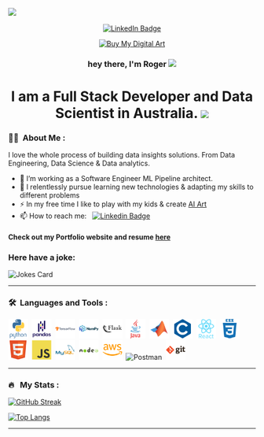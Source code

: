 
<p align="left"><img src="https://ik.imagekit.io/rscreative/manual_media/YouTube_Channel_Art_2560x1440_px_-_Custom_dimensions_-_Custom_dimensions__1__bHm1Zc_GP.jpeg?ik-sdk-version=javascript-1.4.3&updatedAt=1672984333828" width="800"/></p>
<p align="center">
<a href="https://www.linkedin.com/in/rogerchappel/"><img src="https://img.shields.io/badge/LinkedIn-blue?style=for-the-badge&logo=linkedin&logoColor=white" alt="LinkedIn Badge"></a>
</p>
<p align="center">
<a href="https://ko-fi.com/rogerchappel/shop" target="_blank"><img src="https://ik.imagekit.io/rscreative/manual_media/Business_Card_Classic_9.1x5.5_cm_bIvqTQFWy0.png?ik-sdk-version=javascript-1.4.3&updatedAt=1672991807924" alt="Buy My Digital Art" height="41" width="250"></a>
</p>
<h3 align="center">hey there, I'm Roger <img src="https://media.giphy.com/media/hvRJCLFzcasrR4ia7z/giphy.gif" width="40"></h3>
<h1 align="center">I am a Full Stack Developer and Data Scientist in Australia. <img src="https://media.giphy.com/media/hvRJCLFzcasrR4ia7z/giphy.gif" width="40"></h1>

### :man_technologist: &nbsp;About Me :

I love the whole process of building data insights solutions. From Data Engineering, Data Science & Data analytics.

- 🔭 I’m working as a Software Engineer ML Pipeline architect.
- 🌱 I relentlessly pursue learning new technologies & adapting my skills to different problems
- ⚡ In my free time I like to play with my kids & create [AI Art](https://ko-fi.com/rogerchappel/shop)
- 📫 How to reach me: &nbsp; [![Linkedin Badge](https://img.shields.io/badge/-roger-blue?style=flat&logo=Linkedin&logoColor=white)](https://www.linkedin.com/in/rogerchappel)

#### Check out my Portfolio website and resume [here](https://www.rogerchappel.com)
### Here have a joke:
![Jokes Card](https://readme-jokes.vercel.app/api)

---

### 🛠 &nbsp;Languages and Tools :

<p>
<img src="https://github.com/devicons/devicon/blob/master/icons/python/python-original-wordmark.svg" title="Python" alt="Python" width="40" height="40"/>&nbsp;
<img src="https://github.com/devicons/devicon/blob/master/icons/pandas/pandas-original-wordmark.svg" title="Pandas" alt="Pandas" width="40" height="40"/>&nbsp;
<img src="https://github.com/devicons/devicon/blob/master/icons/tensorflow/tensorflow-original-wordmark.svg" title="TensorFlow" alt="TensorFlow" width="40" height="40"/>&nbsp;
<img src="https://github.com/devicons/devicon/blob/master/icons/numpy/numpy-original-wordmark.svg" title="NumPy" alt="NumPy" width="40" height="40"/>&nbsp;
<img src="https://github.com/devicons/devicon/blob/master/icons/flask/flask-original-wordmark.svg" title="Flask" alt="Flask" width="40" height="40"/>&nbsp;
<img src="https://github.com/devicons/devicon/blob/master/icons/java/java-original-wordmark.svg" title="Java" alt="Java" width="40" height="40"/>&nbsp;
<img src="https://github.com/devicons/devicon/blob/master/icons/matlab/matlab-original.svg" title="Matlab" alt="Matlab" width="40" height="40"/>&nbsp;
<img src="https://github.com/devicons/devicon/blob/master/icons/c/c-plain.svg" title="Java" alt="C" width="40" height="40"/>&nbsp;
<img src="https://github.com/devicons/devicon/blob/master/icons/react/react-original-wordmark.svg" title="React" alt="React" width="40" height="40"/>&nbsp;
<img src="https://github.com/devicons/devicon/blob/master/icons/css3/css3-plain-wordmark.svg"  title="CSS3" alt="CSS" width="40" height="40"/>&nbsp;
<img src="https://github.com/devicons/devicon/blob/master/icons/html5/html5-original.svg" title="HTML5" alt="HTML" width="40" height="40"/>&nbsp;
<img src="https://github.com/devicons/devicon/blob/master/icons/javascript/javascript-original.svg" title="JavaScript" alt="JavaScript" width="40" height="40"/>&nbsp;
<img src="https://github.com/devicons/devicon/blob/master/icons/mysql/mysql-original-wordmark.svg" title="MySQL"  alt="MySQL" width="40" height="40"/>&nbsp;
<img src="https://github.com/devicons/devicon/blob/master/icons/nodejs/nodejs-original-wordmark.svg" title="NodeJS" alt="NodeJS" width="40" height="40"/>&nbsp;
<img src="https://github.com/devicons/devicon/blob/master/icons/amazonwebservices/amazonwebservices-plain-wordmark.svg" title="AWS" alt="AWS" width="40" height="40"/>&nbsp;
<img src="https://www.vectorlogo.zone/logos/getpostman/getpostman-icon.svg" title="Postman"  alt="Postman" width="40" height="40"/>&nbsp;
<img src="https://github.com/devicons/devicon/blob/master/icons/git/git-original-wordmark.svg" title="Git" **alt="Git" width="40" height="40"/>&nbsp;
</p>

---

### 🔥 &nbsp; My Stats :

[![GitHub Streak](http://github-readme-streak-stats.herokuapp.com?user=digiphd&theme=dark&background=000000)](https://git.io/streak-stats)

[![Top Langs](https://github-readme-stats.vercel.app/api/top-langs/?username=digiphd&layout=compact&theme=vision-friendly-dark)](https://github.com/anuraghazra/github-readme-stats)

---

[comment]: <> (### ✍️ Blog Posts : )

[comment]: <> (- [How to Create REST APIs with Java and Spring Boot]&#40;https://www.twilio.com/blog/create-rest-apis-java-spring-boot&#41;)

[comment]: <> (- [How to Implement Memoization in React to Improve Performance]&#40;https://www.sitepoint.com/implement-memoization-in-react-to-improve-performance/&#41;)

[comment]: <> (- [How to Create an Impressive GitHub Profile README]&#40;https://www.sitepoint.com/github-profile-readme/&#41;<!-- BLOG-POST-LIST:START -->)

[comment]: <> (<!-- BLOG-POST-LIST:END -->)

